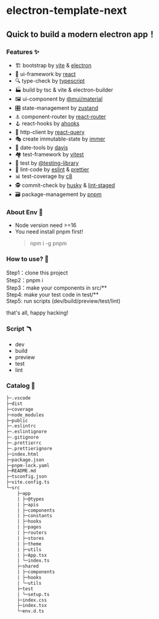 # electron-template-next

## Quick to build a modern electron app！

### Features ✨

- 🏗️ bootstrap by [vite](https://vitejs.dev/) & [electron](https://www.electronjs.org/)
- 📸 ui-framework by [react](https://beta.reactjs.org/)
- 🔍 type-check by [typescript](https://www.typescriptlang.org/)
- 🏭 build by tsc & vite & electron-builder
- 🖼️ ui-component by [@mui/material](https://mui.com/)
- 🎛️ state-management by [zustand](https://zustand-demo.pmnd.rs/)
- ⚓ component-router by [react-router](https://reactrouter.com/)
- 🪝 react-hooks by [ahooks](https://ahooks.js.org/)
- 📡 http-client by [react-query](https://tanstack.com/query/v4)
- 🎭 create immutable-state by [immer](https://immerjs.github.io/immer/)
- 📅 date-tools by [dayjs](https://day.js.org/)
- 🏘️ test-framework by [vitest](https://vitest.dev/)
- 🐙 test by [@testing-library](https://testing-library.com/)
- 👀 lint-code by [eslint](eslint.org) & [prettier](https://prettier.io/)
- 📊 test-coverage by [c8](https://github.com/bcoe/c8)
- 🕵️ commit-check by [husky](https://typicode.github.io/husky/#/) & [lint-staged](https://github.com/okonet/lint-staged)
- 🗃️ package-management by [pnpm](https://pnpm.io/)

### About Env 🌌
- Node version need >=16
- You need install pnpm first!  
  > npm i -g pnpm

### How to use? 🤨

  Step1：clone this project  
  Step2：pnpm i  
  Step3：make your components in src/\*\*  
  Step4: make your test code  in test/\*\*  
  Step5: run scripts (dev/build/preview/test/lint)  

  that's all, happy hacking!  

### Script 🪃
- dev
- build
- preview
- test
- lint

### Catalog 📑

```txt
├─.vscode
├─dist
├─coverage
├─node_modules
├─public
├─.eslintrc
├─.eslintignore
├─.gitignore
├─.prettierrc
├─.prettierignore
├─index.html
├─package.json
├─pnpm-lock.yaml
├─README.md
├─tsconfig.json
├─vite.config.ts
└─src
    ├─app
    | ├─@types
    | ├─apis
    | ├─components
    | ├─constants
    | ├─hooks
    | ├─pages
    | ├─routers
    | ├─stores
    | ├─theme
    | ├─utils
    | ├─App.tsx
    | └─index.ts
    ├─shared
    | ├─components
    | ├─hooks
    | └─utils
    ├─test
    | └─setup.ts
    ├─index.css
    ├─index.tsx
    └─env.d.ts
```

